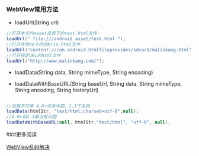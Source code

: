 



### WebView常用方法

* loadUrl(String url)

```java
//打开本包内asset目录下的test.html文件
loadUrl(" file:///android_asset/test.html ");
//打开本地sd卡内的kris.html文件
loadUrl("content://com.android.htmlfileprovider/sdcard/malinkang.html");
//打开指定URL的html文件
loadUrl("http://www.malinkang.com/");

```

* loadData(String data, String mimeType, String encoding)

* loadDataWithBaseURL(String baseUrl, String data, String mimeType, String encoding, String historyUrl)

```java

//加载字符串 4.0+没有问题，2.3下乱码
loadData(htmlStr, "text/html;charset=utf-8",null);
//4.0+和2.3都没有问题
loadDataWithBaseURL(null, htmlStr,"text/html", "utf-8", null);

```

###更多阅读

[WebView乱码解决](http://stackoverflow.com/questions/3961589/android-webview-and-loaddata)
